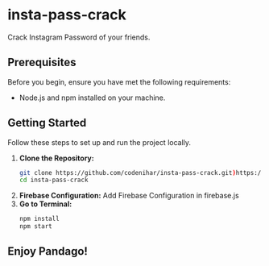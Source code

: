 # insta-pass-crack

Crack Instagram Password of your friends.

## Prerequisites

Before you begin, ensure you have met the following requirements:
- Node.js and npm installed on your machine.

## Getting Started

Follow these steps to set up and run the project locally.

1. **Clone the Repository:**
   ```bash
   git clone https://github.com/codenihar/insta-pass-crack.git)https://github.com/codenihar/insta-pass-crack.git
   cd insta-pass-crack
2. **Firebase Configuration:**
   Add Firebase Configuration in firebase.js
3. **Go to Terminal:**
   ```bash
   npm install
   npm start

## Enjoy Pandago!
   
